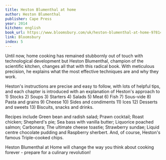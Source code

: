 ```yaml
---
title: Heston Blumenthal at home
author: Heston Blumenthal
publisher: Cape Press
year: 2014
kitchen: english
book_url: https://www.bloomsbury.com/uk/heston-blumenthal-at-home-9781408804407/
link: Bloomsbury
index: 5
---
```


Until now, home cooking has remained stubbornly out of touch with technological development but Heston Blumenthal, champion of the scientific kitchen, changes all that with this radical book. With meticulous precision, he explains what the most effective techniques are and why they work. 

Heston's instructions are precise and easy to follow, with lots of helpful tips, and each chapter is introduced with an explanation of Heston's approach to 1) Stocks 2) Soups 3) Starters 4) Salads 5) Meat 6) Fish 7) Sous-vide 8) Pasta and grains 9) Cheese 10) Sides and condiments 11) Ices 12) Desserts and sweets 13) Biscuits, snacks and drinks. 

Recipes include Green bean and radish salad; Prawn cocktail; Roast chicken; Shepherd's pie; Sea bass with vanilla butter; Liquorice poached salmon; Carbonara; The ultimate cheese toastie; Strawberry sundae; Liquid centre chocolate pudding and Raspberry sherbert. And, of course, Heston's famous Triple-cooked chips. 

Heston Blumenthal at Home will change the way you think about cooking forever - prepare for a culinary revolution!